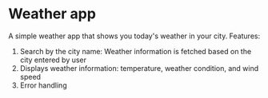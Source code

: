 # Weather app
A simple weather app that shows you today's weather in your city. 
Features:
1. Search by the city name: Weather information is fetched based on the city entered by user
2. Displays weather information: temperature, weather condition, and wind speed
3. Error handling
